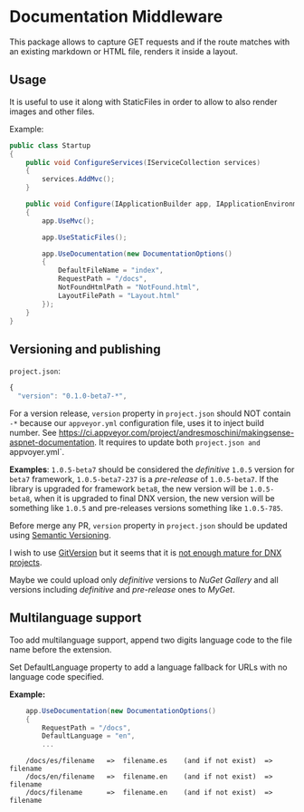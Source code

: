 # Documentation Middleware

This package allows to capture GET requests and if the route matches with an existing markdown or HTML file, renders it inside a layout.

## Usage 

It is useful to use it along with StaticFiles in order to allow to also render images and other files.

Example:

```csharp
public class Startup
{
    public void ConfigureServices(IServiceCollection services)
    {
        services.AddMvc();
    }

    public void Configure(IApplicationBuilder app, IApplicationEnvironment appEnv)
    {
        app.UseMvc();

        app.UseStaticFiles();

        app.UseDocumentation(new DocumentationOptions()
        {
            DefaultFileName = "index",
            RequestPath = "/docs",
            NotFoundHtmlPath = "NotFound.html",
            LayoutFilePath = "Layout.html"
        });
    }
}
```

## Versioning and publishing

`project.json`:

```javascript
{
  "version": "0.1.0-beta7-*",
```

For a version release, `version` property in `project.json` should NOT contain `-*` because our `appveyor.yml` configuration file, uses it to inject build number. See <https://ci.appveyor.com/project/andresmoschini/makingsense-aspnet-documentation>. It requires to update both `project.json and `appvoyer.yml`.

**Examples**: `1.0.5-beta7` should be considered the _definitive_ `1.0.5` version for `beta7` framework, `1.0.5-beta7-237` is a _pre-release_ of `1.0.5-beta7`. If the library is upgraded for framework `beta8`, the new version will be `1.0.5-beta8`, when it is upgraded to final DNX version, the new version will be something like `1.0.5` and pre-releases versions something like `1.0.5-785`.

Before merge any PR, `version` property in `project.json` should be updated using [Semantic Versioning](http://semver.org/).

I wish to use [GitVersion](http://gitversion.readthedocs.org/en/stable/) but it seems that it is [not enough mature for DNX projects](https://github.com/GitTools/GitVersion/issues/647).

Maybe we could upload only _definitive_ versions to _NuGet Gallery_ and all versions including _definitive_ and _pre-release_ ones to _MyGet_.

## Multilanguage support

Too add multilanguage support, append two digits language code to the file name before the extension.

Set DefaultLanguage property to add a language fallback for URLs with no language code specified.

**Example:**

```csharp
    app.UseDocumentation(new DocumentationOptions()
    {
        RequestPath = "/docs",
        DefaultLanguage = "en",
        ...
```

```
    /docs/es/filename   =>  filename.es    (and if not exist)  =>  filename
    /docs/en/filename   =>  filename.en    (and if not exist)  =>  filename
    /docs/filename      =>  filename.en    (and if not exist)  =>  filename
```